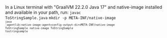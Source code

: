 In a Linux terminal with "GraalVM 22.2.0 Java 17" and native-image installed and available in your path, run:
<code>javac ToStringSample.java</code>
<code>mkdir -p META-INF/native-image<code>
<code>java -agentlib:native-image-agent=config-output-dir=META-INF/native-image ToStringSample</code>
<code>native-image ToStringSample</code>
<code>tostringsample</code>
  
